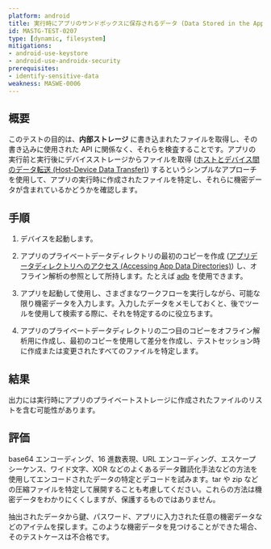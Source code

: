```yaml
---
platform: android
title: 実行時にアプリのサンドボックスに保存されるデータ (Data Stored in the App Sandbox at Runtime)
id: MASTG-TEST-0207
type: [dynamic, filesystem]
mitigations:
- android-use-keystore
- android-use-androidx-security
prerequisites:
- identify-sensitive-data
weakness: MASWE-0006
---
```


## 概要

このテストの目的は、**内部ストレージ** に書き込まれたファイルを取得し、その書き込みに使用された API に関係なく、それらを検査することです。アプリの実行前と実行後にデバイスストレージからファイルを取得 ([ホストとデバイス間のデータ転送 (Host-Device Data Transfer)](../../../techniques/android/MASTG-TECH-0002.md)) するというシンプルなアプローチを使用して、アプリの実行時に作成されたファイルを特定し、それらに機密データが含まれているかどうかを確認します。

## 手順

1. デバイスを起動します。

2. アプリのプライベートデータディレクトリの最初のコピーを作成 ([アプリデータディレクトリへのアクセス (Accessing App Data Directories)](../../../techniques/android/MASTG-TECH-0008.md)) し、オフライン解析の参照として所持します。たとえば [adb](../../../tools/android/MASTG-TOOL-0004.md) を使用できます。

3. アプリを起動して使用し、さまざまなワークフローを実行しながら、可能な限り機密データを入力します。入力したデータをメモしておくと、後でツールを使用して検索する際に、それを特定するのに役立ちます。

4. アプリのプライベートデータディレクトリの二つ目のコピーをオフライン解析用に作成し、最初のコピーを使用して差分を作成し、テストセッション時に作成または変更されたすべてのファイルを特定します。

## 結果

出力には実行時にアプリのプライベートストレージに作成されたファイルのリストを含む可能性があります。

## 評価

base64 エンコーディング、16 進数表現、URL エンコーディング、エスケープシーケンス、ワイド文字、XOR などのよくあるデータ難読化手法などの方法を使用してエンコードされたデータの特定とデコードを試みます。tar や zip などの圧縮ファイルを特定して展開することも考慮してください。これらの方法は機密データをわかりにくくしますが、保護するものではありません。

抽出されたデータから鍵、パスワード、アプリに入力された任意の機密データなどのアイテムを探します。このような機密データを見つけることができた場合、そのテストケースは不合格です。
